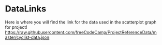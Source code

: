 # DataLinks
Here is where you will find the link for the data used in the scatterplot graph for project!
https://raw.githubusercontent.com/freeCodeCamp/ProjectReferenceData/master/cyclist-data.json
